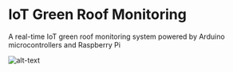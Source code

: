 # IoT Green Roof Monitoring
A real-time IoT green roof monitoring system powered by Arduino microcontrollers and Raspberry Pi


![alt-text](https://github.com/ucfnmyo/GreenRoof_Monitoring/blob/master/img/IMG_4559.JPG)
